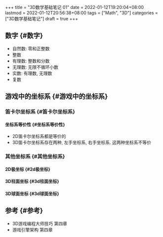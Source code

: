 +++
title = "3D数学基础笔记 01"
date = 2022-01-12T19:20:04+08:00
lastmod = 2022-01-12T20:56:38+08:00
tags = ["Math", "3D"]
categories = ["3D数学基础笔记"]
draft = true
+++

## 数字 {#数字}

-   自然数: 零和正整数
-   整数
-   有理数: 整数和分数
-   无理数: 无限不循环小数
-   实数: 有理数, 无理数
-   复数


## 游戏中的坐标系 {#游戏中的坐标系}


### 笛卡尔坐标系 {#笛卡尔坐标系}


#### 坐标系等价性 {#坐标系等价性}

-   2D笛卡尔坐标系都是等价的
-   3D笛卡尔坐标系存在两种, 左手坐标系, 右手坐标系. 这两种坐标系不等价


### 其他坐标系 {#其他坐标系}


#### 2D极坐标 {#2d极坐标}


#### 3D柱面坐标 {#3d柱面坐标}


#### 3D球面坐标 {#3d球面坐标}


## 参考 {#参考}

-   3D游戏编程大师技巧 第四章
-   游戏引擎架构 第四章
